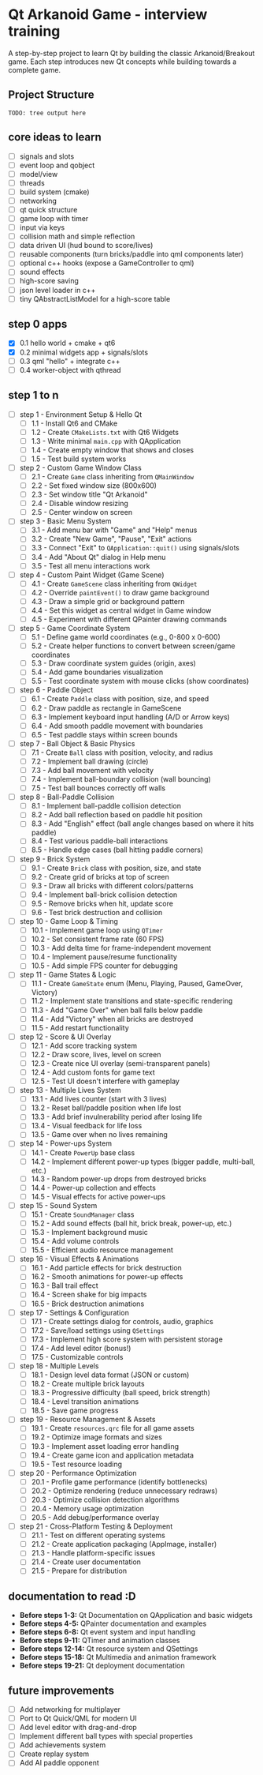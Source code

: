 # Qt Arkanoid Game - interview training

A step-by-step project to learn Qt by building the classic Arkanoid/Breakout game. Each step introduces new Qt concepts while building towards a complete game.

## Project Structure

```text
TODO: tree output here
```

## core ideas to learn

- [ ] signals and slots
- [ ] event loop and qobject
- [ ] model/view
- [ ] threads
- [ ] build system (cmake)
- [ ] networking
- [ ] qt quick structure
- [ ] game loop with timer
- [ ] input via keys
- [ ] collision math and simple reflection
- [ ] data driven UI (hud bound to score/lives)
- [ ] reusable components (turn bricks/paddle into qml components later)
- [ ] optional c++ hooks (expose a GameController to qml)
- [ ] sound effects
- [ ] high-score saving
- [ ] json level loader in c++
- [ ] tiny QAbstractListModel for a high-score table

## step 0 apps

- [x] 0.1 hello world + cmake + qt6
- [x] 0.2 minimal widgets app + signals/slots
- [ ] 0.3 qml "hello" + integrate c++
- [ ] 0.4 worker-object with qthread

## step 1 to n

- [ ] step 1 - Environment Setup & Hello Qt
  - [ ] 1.1 - Install Qt6 and CMake
  - [ ] 1.2 - Create `CMakeLists.txt` with Qt6 Widgets
  - [ ] 1.3 - Write minimal `main.cpp` with QApplication
  - [ ] 1.4 - Create empty window that shows and closes
  - [ ] 1.5 - Test build system works
- [ ] step 2 - Custom Game Window Class
  - [ ] 2.1 - Create `Game` class inheriting from `QMainWindow`
  - [ ] 2.2 - Set fixed window size (800x600)
  - [ ] 2.3 - Set window title "Qt Arkanoid"
  - [ ] 2.4 - Disable window resizing
  - [ ] 2.5 - Center window on screen
- [ ] step 3 - Basic Menu System
  - [ ] 3.1 - Add menu bar with "Game" and "Help" menus
  - [ ] 3.2 - Create "New Game", "Pause", "Exit" actions
  - [ ] 3.3 - Connect "Exit" to `QApplication::quit()` using signals/slots
  - [ ] 3.4 - Add "About Qt" dialog in Help menu
  - [ ] 3.5 - Test all menu interactions work
- [ ] step 4 - Custom Paint Widget (Game Scene)
  - [ ] 4.1 - Create `GameScene` class inheriting from `QWidget`
  - [ ] 4.2 - Override `paintEvent()` to draw game background
  - [ ] 4.3 - Draw a simple grid or background pattern
  - [ ] 4.4 - Set this widget as central widget in Game window
  - [ ] 4.5 - Experiment with different QPainter drawing commands
- [ ] step 5 - Game Coordinate System
  - [ ] 5.1 - Define game world coordinates (e.g., 0-800 x 0-600)
  - [ ] 5.2 - Create helper functions to convert between screen/game coordinates
  - [ ] 5.3 - Draw coordinate system guides (origin, axes)
  - [ ] 5.4 - Add game boundaries visualization
  - [ ] 5.5 - Test coordinate system with mouse clicks (show coordinates)
- [ ] step 6 - Paddle Object
  - [ ] 6.1 - Create `Paddle` class with position, size, and speed
  - [ ] 6.2 - Draw paddle as rectangle in GameScene
  - [ ] 6.3 - Implement keyboard input handling (A/D or Arrow keys)
  - [ ] 6.4 - Add smooth paddle movement with boundaries
  - [ ] 6.5 - Test paddle stays within screen bounds
- [ ] step 7 - Ball Object & Basic Physics
  - [ ] 7.1 - Create `Ball` class with position, velocity, and radius
  - [ ] 7.2 - Implement ball drawing (circle)
  - [ ] 7.3 - Add ball movement with velocity
  - [ ] 7.4 - Implement ball-boundary collision (wall bouncing)
  - [ ] 7.5 - Test ball bounces correctly off walls
- [ ] step 8 - Ball-Paddle Collision
  - [ ] 8.1 - Implement ball-paddle collision detection
  - [ ] 8.2 - Add ball reflection based on paddle hit position
  - [ ] 8.3 - Add "English" effect (ball angle changes based on where it hits paddle)
  - [ ] 8.4 - Test various paddle-ball interactions
  - [ ] 8.5 - Handle edge cases (ball hitting paddle corners)
- [ ] step 9 - Brick System
  - [ ] 9.1 - Create `Brick` class with position, size, and state
  - [ ] 9.2 - Create grid of bricks at top of screen
  - [ ] 9.3 - Draw all bricks with different colors/patterns
  - [ ] 9.4 - Implement ball-brick collision detection
  - [ ] 9.5 - Remove bricks when hit, update score
  - [ ] 9.6 - Test brick destruction and collision
- [ ] step 10 - Game Loop & Timing
  - [ ] 10.1 - Implement game loop using `QTimer`
  - [ ] 10.2 - Set consistent frame rate (60 FPS)
  - [ ] 10.3 - Add delta time for frame-independent movement
  - [ ] 10.4 - Implement pause/resume functionality
  - [ ] 10.5 - Add simple FPS counter for debugging
- [ ] step 11 - Game States & Logic
  - [ ] 11.1 - Create `GameState` enum (Menu, Playing, Paused, GameOver, Victory)
  - [ ] 11.2 - Implement state transitions and state-specific rendering
  - [ ] 11.3 - Add "Game Over" when ball falls below paddle
  - [ ] 11.4 - Add "Victory" when all bricks are destroyed
  - [ ] 11.5 - Add restart functionality
- [ ] step 12 - Score & UI Overlay
  - [ ] 12.1 - Add score tracking system
  - [ ] 12.2 - Draw score, lives, level on screen
  - [ ] 12.3 - Create nice UI overlay (semi-transparent panels)
  - [ ] 12.4 - Add custom fonts for game text
  - [ ] 12.5 - Test UI doesn't interfere with gameplay
- [ ] step 13 - Multiple Lives System
  - [ ] 13.1 - Add lives counter (start with 3 lives)
  - [ ] 13.2 - Reset ball/paddle position when life lost
  - [ ] 13.3 - Add brief invulnerability period after losing life
  - [ ] 13.4 - Visual feedback for life loss
  - [ ] 13.5 - Game over when no lives remaining
- [ ] step 14 - Power-ups System
  - [ ] 14.1 - Create `PowerUp` base class
  - [ ] 14.2 - Implement different power-up types (bigger paddle, multi-ball, etc.)
  - [ ] 14.3 - Random power-up drops from destroyed bricks
  - [ ] 14.4 - Power-up collection and effects
  - [ ] 14.5 - Visual effects for active power-ups
- [ ] step 15 - Sound System
  - [ ] 15.1 - Create `SoundManager` class
  - [ ] 15.2 - Add sound effects (ball hit, brick break, power-up, etc.)
  - [ ] 15.3 - Implement background music
  - [ ] 15.4 - Add volume controls
  - [ ] 15.5 - Efficient audio resource management
- [ ] step 16 - Visual Effects & Animations
  - [ ] 16.1 - Add particle effects for brick destruction
  - [ ] 16.2 - Smooth animations for power-up effects
  - [ ] 16.3 - Ball trail effect
  - [ ] 16.4 - Screen shake for big impacts
  - [ ] 16.5 - Brick destruction animations
- [ ] step 17 - Settings & Configuration
  - [ ] 17.1 - Create settings dialog for controls, audio, graphics
  - [ ] 17.2 - Save/load settings using `QSettings`
  - [ ] 17.3 - Implement high score system with persistent storage
  - [ ] 17.4 - Add level editor (bonus!)
  - [ ] 17.5 - Customizable controls
- [ ] step 18 - Multiple Levels
  - [ ] 18.1 - Design level data format (JSON or custom)
  - [ ] 18.2 - Create multiple brick layouts
  - [ ] 18.3 - Progressive difficulty (ball speed, brick strength)
  - [ ] 18.4 - Level transition animations
  - [ ] 18.5 - Save game progress
- [ ] step 19 - Resource Management & Assets
  - [ ] 19.1 - Create `resources.qrc` file for all game assets
  - [ ] 19.2 - Optimize image formats and sizes
  - [ ] 19.3 - Implement asset loading error handling
  - [ ] 19.4 - Create game icon and application metadata
  - [ ] 19.5 - Test resource loading
- [ ] step 20 - Performance Optimization
  - [ ] 20.1 - Profile game performance (identify bottlenecks)
  - [ ] 20.2 - Optimize rendering (reduce unnecessary redraws)
  - [ ] 20.3 - Optimize collision detection algorithms
  - [ ] 20.4 - Memory usage optimization
  - [ ] 20.5 - Add debug/performance overlay
- [ ] step 21 - Cross-Platform Testing & Deployment
  - [ ] 21.1 - Test on different operating systems
  - [ ] 21.2 - Create application packaging (AppImage, installer)
  - [ ] 21.3 - Handle platform-specific issues
  - [ ] 21.4 - Create user documentation
  - [ ] 21.5 - Prepare for distribution

## documentation to read :D

- **Before steps 1-3:** Qt Documentation on QApplication and basic widgets
- **Before steps 4-5:** QPainter documentation and examples
- **Before steps 6-8:** Qt event system and input handling
- **Before steps 9-11:** QTimer and animation classes
- **Before steps 12-14:** Qt resource system and QSettings
- **Before steps 15-18:** Qt Multimedia and animation framework
- **Before steps 19-21:** Qt deployment documentation

## future improvements

- [ ] Add networking for multiplayer
- [ ] Port to Qt Quick/QML for modern UI
- [ ] Add level editor with drag-and-drop
- [ ] Implement different ball types with special properties
- [ ] Add achievements system
- [ ] Create replay system
- [ ] Add AI paddle opponent
